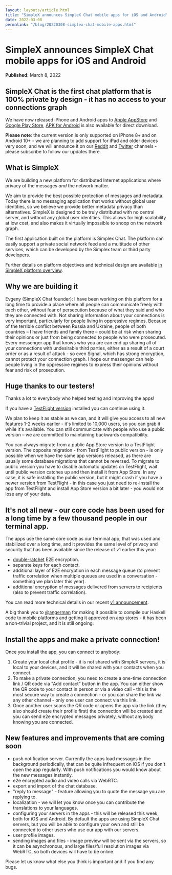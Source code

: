 ```yaml
---
layout: layouts/article.html
title: "SimpleX announces SimpleX Chat mobile apps for iOS and Android"
date: 2022-03-08
permalink: "/blog/20220308-simplex-chat-mobile-apps.html"
---
```


# SimpleX announces SimpleX Chat mobile apps for iOS and Android

**Published:** March 8, 2022

## SimpleX Chat is the first chat platform that is 100% private by design - it has no access to your connections graph

We have now released iPhone and Android apps to [Apple AppStore](https://apps.apple.com/us/app/simplex-chat/id1605771084) and [Google Play Store](https://play.google.com/store/apps/details?id=chat.simplex.app), [APK for Android](https://github.com/simplex-chat/website/raw/master/simplex.apk) is also available for direct download.

**Please note**: the current version is only supported on iPhone 8+ and on Android 10+ - we are planning to add support for iPad and older devices very soon, and we will announce it on our [Reddit](https://www.reddit.com/r/SimpleXChat/) and [Twitter](https://twitter.com/SimpleXChat) channels - please subscribe to follow our updates there.

## What is SimpleX

We are building a new platform for distributed Internet applications where privacy of the messages _and_ the network matter.

We aim to provide the best possible protection of messages and metadata. Today there is no messaging application that works without global user identities, so we believe we provide better metadata privacy than alternatives. SimpleX is designed to be truly distributed with no central server, and without any global user identities. This allows for high scalability at low cost, and also makes it virtually impossible to snoop on the network graph.

The first application built on the platform is Simplex Chat. The platform can easily support a private social network feed and a multitude of other services, which can be developed by the Simplex team or third party developers.

Further details on platform objectives and technical design are available [in SimpleX platform overview](https://github.com/simplex-chat/simplexmq/blob/master/protocol/overview-tjr.md).

## Why we are building it

Evgeny (SimpleX Chat founder): I have been working on this platform for a long time to provide a place where all people can communicate freely with each other, without fear of persecution because of what they said and who they are connected with. Not sharing information about your connections is very important, particularly for people living in oppressive regimes. Because of the terrible conflict between Russia and Ukraine, people of both countries – I have friends and family there – could be at risk when sharing their opinions or just from being connected to people who were prosecuted. Every messenger app that knows who you are can end up sharing all of your connections with undesirable third parties, either as a result of a court order or as a result of attack - so even Signal, which has strong encryption, cannot protect your connection graph. I hope our messenger can help people living in the oppressive regimes to express their opinions without fear and risk of prosecution.

## Huge thanks to our testers!

Thanks a lot to everybody who helped testing and improving the apps!

If you have a [TestFlight version](https://testflight.apple.com/join/DWuT2LQu) installed you can continue using it.

We plan to keep it as stable as we can, and it will give you access to all new features 1-2 weeks earlier - it's limited to 10,000 users, so you can grab it while it's available. You can still communicate with people who use a public version – we are committed to maintaining backwards compatibility.

You can always migrate from a public App Store version to a TestFlight version. The opposite migration - from TestFlight to public version - is only possible when we have the same app versions released, as there are usually some database migrations that cannot be reversed. To migrate to public version you have to disable automatic updates on TestFlight, wait until public version catches up and then install it from App Store. In any case, it is safe installing the public version, but it might crash if you have a newer version from TestFlight - in this case you just need to re-install the app from TestFlight and install App Store version a bit later - you would not lose any of your data.

## It's not all new - our core code has been used for a long time by a few thousand people in our terminal app.

The apps use the same core code as our terminal app, that was used and stabilized over a long time, and it provides the same level of privacy and security that has been available since the release of v1 earlier this year:

- [double-ratchet](https://www.signal.org/docs/specifications/doubleratchet/) E2E encryption.
- separate keys for each contact.
- additional layer of E2E encryption in each message queue (to prevent traffic correlation when multiple queues are used in a conversation - something we plan later this year).
- additional encryption of messages delivered from servers to recipients (also to prevent traffic correlation).

You can read more technical details in our recent [v1 announcement](./20220112-simplex-chat-v1-released.md).

A big thank you to [@angerman](https://github.com/angerman) for making it possible to compile our Haskell code to mobile platforms and getting it approved on app stores - it has been a non-trivial project, and it is still ongoing.

## Install the apps and make a private connection!

Once you install the app, you can connect to anybody:

1. Create your local chat profile - it is not shared with SimpleX servers, it is local to your devices, and it will be shared with your contacts when you connect.
2. To make a private connection, you need to create a one-time connection link / QR code via "Add contact" button in the app. You can either show the QR code to your contact in person or via a video call - this is the most secure way to create a connection - or you can share the link via any other channel - only one user can connect via this link.
3. Once another user scans the QR code or opens the app via the link (they also should create their profile first) the connection will be created and you can send e2e encrypted messages privately, without anybody knowing you are connected.

## New features and improvements that are coming soon

- push notification server. Currently the apps load messages in the background periodically, that can be quite infrequent on iOS if you don't open the app regularly. With push notifications you would know about the new messages instantly.
- e2e encrypted audio and video calls via WebRTC.
- export and import of the chat database.
- "reply to message" - feature allowing you to quote the message you are replying to.
- localization - we will let you know once you can contribute the translations to your languages.
- configuring your servers in the apps - this will be released this week, both for iOS and Android. By default the apps are using SimpleX Chat servers, but you will be able to configure your own and still be connected to other users who use our app with our servers.
- user profile images.
- sending images and files - image preview will be sent via the servers, so it can be asynchronous, and large files/full resolution images via WebRTC, so both devices will have to be online.

Please let us know what else you think is important and if you find any bugs.
